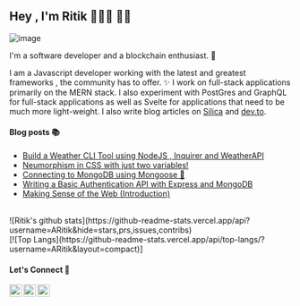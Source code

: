 ## Hey , I'm Ritik 👨🏻‍💻 👋🏼

![image](https://www.linkpicture.com/q/Green-and-White-Technology-LinkedIn.png)

I'm a software developer and a blockchain enthusiast. 🌟

I am a Javascript developer working with the latest and greatest frameworks , the community has to offer. ✨
I work on full-stack applications primarily on the MERN stack. I also experiment with PostGres and GraphQL for full-stack applications as well as Svelte for applications that need to be much more light-weight. I also write blog articles on [Silica](https://spiritan.wordpress.com) and [dev.to](https://dev.to/aritik).


#### Blog posts 📚
<!-- BLOG-POST-LIST:START -->
- [Build a Weather CLI Tool using NodeJS , Inquirer and WeatherAPI](https://dev.to/aritik/build-a-weather-cli-tool-using-nodejs-inquirer-and-weatherapi-2f5n)
- [Neumorphism in CSS with just two variables!  ](https://dev.to/aritik/neumorphism-in-css-with-just-two-variables-2p30)
- [Connecting to MongoDB using Mongoose 🌳](https://dev.to/aritik/connecting-to-mongodb-using-mongoose-3akh)
- [Writing a Basic Authentication API with Express and MongoDB ](https://dev.to/aritik/writing-a-basic-authentication-api-with-express-and-mongodb-1-j8)
- [Making Sense of the Web (Introduction) ](https://dev.to/aritik/making-sense-of-the-web-introduction-2050)
<!-- BLOG-POST-LIST:END -->

<br>
![Ritik's github stats](https://github-readme-stats.vercel.app/api?username=ARitik&hide=stars,prs,issues,contribs)

<br>
[![Top Langs](https://github-readme-stats.vercel.app/api/top-langs/?username=ARitik&layout=compact)]


<br>

#### Let's Connect 🌈

[<img align="left" alt="LinkedIn" width="22px" src="https://cdn.jsdelivr.net/npm/simple-icons@v3/icons/linkedin.svg" />](https://www.linkedin.com/in/ambadi-ritik-017b6318b/)

[<img align="left" alt="Instagram" width="22px" src="https://cdn.jsdelivr.net/npm/simple-icons@v3/icons/instagram.svg" />](https://www.instagram.com/ambadi_ritik/) 

[<img align="left" alt="LinkedIn" width="22px" src="https://cdn.jsdelivr.net/npm/simple-icons@v3/icons/facebook.svg" />](https://www.facebook.com/ambadiritik.krishnan)
